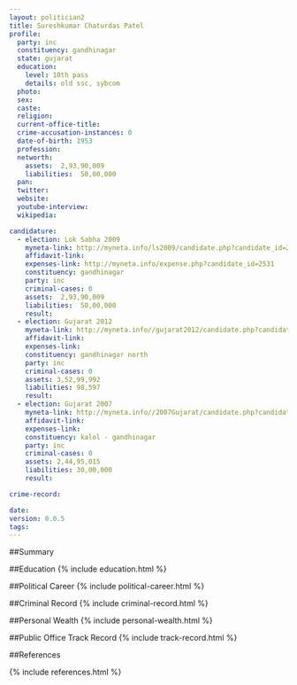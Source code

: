 ```yaml
---
layout: politician2
title: Sureshkumar Chaturdas Patel
profile: 
  party: inc
  constituency: gandhinagar
  state: gujarat
  education: 
    level: 10th pass
    details: old ssc, sybcom
  photo: 
  sex: 
  caste: 
  religion: 
  current-office-title: 
  crime-accusation-instances: 0
  date-of-birth: 1953
  profession: 
  networth: 
    assets:  2,93,90,009
    liabilities:  50,00,000
  pan: 
  twitter: 
  website: 
  youtube-interview: 
  wikipedia: 

candidature: 
  - election: Lok Sabha 2009
    myneta-link: http://myneta.info/ls2009/candidate.php?candidate_id=2531
    affidavit-link: 
    expenses-link: http://myneta.info/expense.php?candidate_id=2531
    constituency: gandhinagar 
    party: inc
    criminal-cases: 0
    assets:  2,93,90,009
    liabilities:  50,00,000
    result:  
  - election: Gujarat 2012
    myneta-link: http://myneta.info//gujarat2012/candidate.php?candidate_id=1759
    affidavit-link: 
    expenses-link: 
    constituency: gandhinagar north 
    party: inc
    criminal-cases: 0
    assets: 3,52,99,992
    liabilities: 98,597
    result:  
  - election: Gujarat 2007
    myneta-link: http://myneta.info//2007Gujarat/candidate.php?candidate_id=651
    affidavit-link: 
    expenses-link: 
    constituency: kalol - gandhinagar 
    party: inc
    criminal-cases: 0
    assets: 2,44,95,015
    liabilities: 30,00,000
    result:  

crime-record: 

date: 
version: 0.0.5
tags: 
---
```

##Summary


##Education
{% include education.html %}


##Political Career
{% include political-career.html %}


##Criminal Record
{% include criminal-record.html %}


##Personal Wealth
{% include personal-wealth.html %}


##Public Office Track Record
{% include track-record.html %}


##References


{% include references.html %}